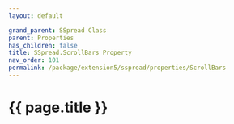```yaml
---
layout: default

grand_parent: SSpread Class
parent: Properties
has_children: false
title: SSpread.ScrollBars Property
nav_order: 101
permalink: /package/extension5/sspread/properties/ScrollBars
---
```

# {{ page.title }}
